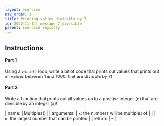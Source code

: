```yaml
---
layout: exercise 
nav_order: 1
title: Printing values divisible by 7
id: 2022-11-14f_message_7_divisible
parent: Exercise registry
---
```


## Instructions

#### Part 1

Using a `while()` loop, write a bit of code that prints out values that prints out all values between 1 and 1000, that are divisible by 7!

#### Part 2

Write a function that prints out all values up to a positive integer (n) that are divisible by an integer (x)!

| name:      | Multiples()                                 |
| arguments: | `x`: the numbers will be multiples of       |
|            | `n`: the largest number that can be printed |
| return:    | -                                           |
